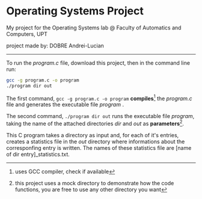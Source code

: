 # Operating Systems Project
My project for the Operating Systems lab @ Faculty of Automatics and Computers, UPT

project made by: DOBRE Andrei-Lucian

---

To run the *program.c* file, download this project, then in the command line run:

```bash
gcc -g program.c -o program
./program dir out
```
The first command, `gcc -g program.c -o program` **compiles**[^1] the *program.c* file and generates the executable file *program* .

The second command, `./program dir out` runs the executable file *program*, taking the name of the attached directories *dir* and *out* as **parameters**[^2].

This C program takes a directory as input and, for each of it's entries, creates a statistics file in the *out* directory where informations about the corresponfing entry is written. The names of these statistics file are [name of dir entry]_statistics.txt.

[^1]: uses GCC compiler, check if available
[^2]: this project uses a mock directory to demonstrate how the code functions, you are free to use any other directory you want
